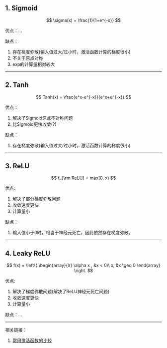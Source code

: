 ## 1. Sigmoid

$$
\sigma(x) = \frac{1}{1+e^{-x}}
$$

优点：...

缺点：
1. 存在梯度弥散(输入值过大/过小时，激活函数计算的梯度很小)
2. 不关于原点对称
3. exp的计算量相对较大

-----
## 2. Tanh

$$
Tanh(x) = \frac{e^x-e^{-x}}{e^x+e^{-x}}
$$

优点：
1. 解决了Sigmoid原点不对称问题
2. 比Sigmoid更快收敛(?)

缺点：
1. 存在梯度弥散(输入值过大/过小时，激活函数计算的梯度很小)

-----
## 3. ReLU

$$
f_{\rm ReLU} = max(0, x)
$$

优点:
1. 解决了部分梯度弥散问题
2. 收敛速度更快
3. 计算量小

缺点：
1. 输入值小于0时，相当于神经元死亡，因此依然存在梯度弥散。

-----
## 4. Leaky ReLU

$$
f(x) = 
\left\{
\begin{array}{lr}
\alpha x , &x < 0\\
x, &x \geq 0
\end{array}
\right.
$$

优点:
1. 解决了梯度弥散问题(解决了ReLU神经元死亡问题)
2. 收敛速度更快
3. 计算量小

缺点：...

-----
相关链接：
1. [常用激活函数的比较](https://zhuanlan.zhihu.com/p/32610035)
